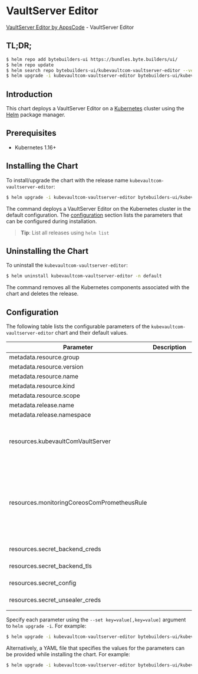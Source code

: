 # VaultServer Editor

[VaultServer Editor by AppsCode](https://byte.builders) - VaultServer Editor

## TL;DR;

```bash
$ helm repo add bytebuilders-ui https://bundles.byte.builders/ui/
$ helm repo update
$ helm search repo bytebuilders-ui/kubevaultcom-vaultserver-editor --version=v0.4.3
$ helm upgrade -i kubevaultcom-vaultserver-editor bytebuilders-ui/kubevaultcom-vaultserver-editor -n default --create-namespace --version=v0.4.3
```

## Introduction

This chart deploys a VaultServer Editor on a [Kubernetes](http://kubernetes.io) cluster using the [Helm](https://helm.sh) package manager.

## Prerequisites

- Kubernetes 1.16+

## Installing the Chart

To install/upgrade the chart with the release name `kubevaultcom-vaultserver-editor`:

```bash
$ helm upgrade -i kubevaultcom-vaultserver-editor bytebuilders-ui/kubevaultcom-vaultserver-editor -n default --create-namespace --version=v0.4.3
```

The command deploys a VaultServer Editor on the Kubernetes cluster in the default configuration. The [configuration](#configuration) section lists the parameters that can be configured during installation.

> **Tip**: List all releases using `helm list`

## Uninstalling the Chart

To uninstall the `kubevaultcom-vaultserver-editor`:

```bash
$ helm uninstall kubevaultcom-vaultserver-editor -n default
```

The command removes all the Kubernetes components associated with the chart and deletes the release.

## Configuration

The following table lists the configurable parameters of the `kubevaultcom-vaultserver-editor` chart and their default values.

|                  Parameter                  | Description |                                                                                                                                                                                                                                                                                                                                                                                           Default                                                                                                                                                                                                                                                                                                                                                                                            |
|---------------------------------------------|-------------|----------------------------------------------------------------------------------------------------------------------------------------------------------------------------------------------------------------------------------------------------------------------------------------------------------------------------------------------------------------------------------------------------------------------------------------------------------------------------------------------------------------------------------------------------------------------------------------------------------------------------------------------------------------------------------------------------------------------------------------------------------------------------------------------|
| metadata.resource.group                     |             | <code>kubevault.com</code>                                                                                                                                                                                                                                                                                                                                                                                                                                                                                                                                                                                                                                                                                                                                                                   |
| metadata.resource.version                   |             | <code>v1alpha1</code>                                                                                                                                                                                                                                                                                                                                                                                                                                                                                                                                                                                                                                                                                                                                                                        |
| metadata.resource.name                      |             | <code>vaultservers</code>                                                                                                                                                                                                                                                                                                                                                                                                                                                                                                                                                                                                                                                                                                                                                                    |
| metadata.resource.kind                      |             | <code>VaultServer</code>                                                                                                                                                                                                                                                                                                                                                                                                                                                                                                                                                                                                                                                                                                                                                                     |
| metadata.resource.scope                     |             | <code>Namespaced</code>                                                                                                                                                                                                                                                                                                                                                                                                                                                                                                                                                                                                                                                                                                                                                                      |
| metadata.release.name                       |             | <code>RELEASE-NAME</code>                                                                                                                                                                                                                                                                                                                                                                                                                                                                                                                                                                                                                                                                                                                                                                    |
| metadata.release.namespace                  |             | <code>default</code>                                                                                                                                                                                                                                                                                                                                                                                                                                                                                                                                                                                                                                                                                                                                                                         |
| resources.kubevaultComVaultServer           |             | <code>{"apiVersion":"kubevault.com/v1alpha1","kind":"VaultServer","metadata":{"name":"vault","namespace":"demo"},"spec":{"backend":{"consul":{"aclTokenSecretName":"vault-backend-creds","address":"http://consul-server.default.svc:8500","path":"vault","tlsSecretName":"vault-backend-tls"}},"configSecret":{"name":"vault-config"},"replicas":1,"unsealer":{"mode":{"awsKmsSsm":{"credentialSecret":"vault-unsealer-creds","kmsKeyID":"\u003ckms-key-id\u003e","region":"\u003cregion\u003e"}},"secretShares":5,"secretThreshold":3},"version":"1.8.2"}}</code>                                                                                                                                                                                                                          |
| resources.monitoringCoreosComPrometheusRule |             | <code>{"apiVersion":"monitoring.coreos.com/v1","kind":"PrometheusRule","metadata":{"name":"vault","namespace":"demo"},"spec":{"groups":[{"name":"elasticsearch.database.default.release-name.rules","rules":[{"alert":"ElasticsearchHeapUsageWarning","annotations":{"description":"The heap usage is over 80%\n  VALUE = {{ $value }}\n  LABELS = {{ $labels }}","summary":"Elasticsearch Heap Usage warning (instance {{ $labels.instance }})"},"expr":"(elasticsearch_jvm_memory_used_bytes{area=\"heap\",job=\"release-name-stats\",namespace=\"default\"} / elasticsearch_jvm_memory_max_bytes{area=\"heap\",job=\"release-name-stats\",namespace=\"default\"}) * 100 \u003e 80","for":"2m","labels":{"alertname":"elasticsearch_heap_usage_warning","severity":"warning"}}]}]}}</code> |
| resources.secret_backend_creds              |             | <code>{"apiVersion":"v1","kind":"Secret","metadata":{"name":"vault-backend-creds","namespace":"demo"},"stringData":{"aclToken":"\u003cacl-token\u003e"},"type":"Opaque"}</code>                                                                                                                                                                                                                                                                                                                                                                                                                                                                                                                                                                                                              |
| resources.secret_backend_tls                |             | <code>{"apiVersion":"v1","kind":"Secret","metadata":{"name":"vault-backend-tls","namespace":"demo"},"stringData":{"ca.crt":"\u003cca-cert\u003e","client.crt":"\u003cclient-cert\u003e","client.key":"\u003cclient-key\u003e"},"type":"Opaque"}</code>                                                                                                                                                                                                                                                                                                                                                                                                                                                                                                                                       |
| resources.secret_config                     |             | <code>{"apiVersion":"v1","kind":"Secret","metadata":{"name":"vault-config","namespace":"demo"},"stringData":{"vault.hcl":"\u003cdata\u003e"},"type":"Opaque"}</code>                                                                                                                                                                                                                                                                                                                                                                                                                                                                                                                                                                                                                         |
| resources.secret_unsealer_creds             |             | <code>{"apiVersion":"v1","kind":"Secret","metadata":{"name":"vault-unsealer-creds","namespace":"demo"},"stringData":{"access_key":"\u003caccess_key\u003e","secret_key":"\u003csecret_key\u003e"},"type":"Opaque"}</code>                                                                                                                                                                                                                                                                                                                                                                                                                                                                                                                                                                    |


Specify each parameter using the `--set key=value[,key=value]` argument to `helm upgrade -i`. For example:

```bash
$ helm upgrade -i kubevaultcom-vaultserver-editor bytebuilders-ui/kubevaultcom-vaultserver-editor -n default --create-namespace --version=v0.4.3 --set metadata.resource.group=kubevault.com
```

Alternatively, a YAML file that specifies the values for the parameters can be provided while
installing the chart. For example:

```bash
$ helm upgrade -i kubevaultcom-vaultserver-editor bytebuilders-ui/kubevaultcom-vaultserver-editor -n default --create-namespace --version=v0.4.3 --values values.yaml
```
